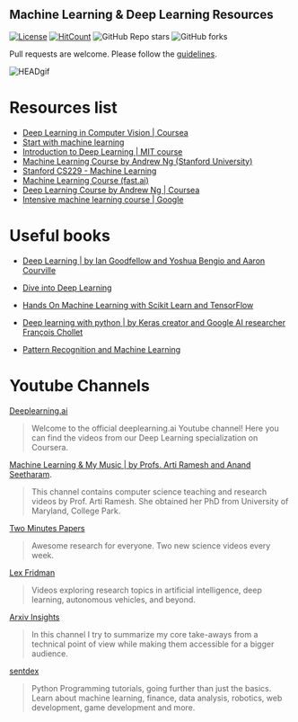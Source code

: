 ## Machine Learning & Deep Learning Resources

[![License](http://img.shields.io/:license-mit-blue.svg?style=flat-square)](http://badges.mit-license.org)
[![HitCount](http://hits.dwyl.com/madscientist98/Machine-Learning-Deep-Learning-Resources.svg)](http://hits.dwyl.com/madscientist98/Machine-Learning-Deep-Learning-Resources)
![GitHub Repo stars](https://img.shields.io/github/stars/madscientist98/Machine-Learning-Deep-Learning-Resources?style=social)
![GitHub forks](https://img.shields.io/github/forks/madscientist98/Machine-Learning-Deep-Learning-Resources?style=social)

Pull requests are welcome. Please follow the [guidelines](https://github.com/madscientist98/Machine-Learning-Deep-Learning-Resources/blob/master/contributing.md).

![HEADgif](https://cdn-images-1.medium.com/max/1000/1*WI43epHjl6I6FzBVPzvXAQ.gif)

# Resources list
- [Deep Learning in Computer Vision | Coursea](https://www.coursera.org/learn/deep-learning-in-computer-vision?action=enroll&authMode=login)
- [Start with machine learning ](https://machinelearningmastery.com/start-here/#lstm)
- [Introduction to Deep Learning | MIT course](http://introtodeeplearning.com/)
- [Machine Learning Course by Andrew Ng (Stanford University)](https://www.coursera.org/learn/machine-learning)
- [Stanford CS229 - Machine Learning](https://see.stanford.edu/Course/CS229)
- [Machine Learning Course (fast.ai)](https://www.fast.ai/)
- [Deep Learning Course by Andrew Ng | Coursea](https://www.coursera.org/specializations/deep-learning)
- [Intensive machine learning course | Google](https://developers.google.com/machine-learning/crash-course?hl=es-419)
# Useful books

- [Deep Learning | by Ian Goodfellow and Yoshua Bengio and Aaron Courville](https://www.deeplearningbook.org/)
- [Dive into Deep Learning](https://d2l.ai/?fbclid=IwAR3a8jTlOFtuj9WW781ApdFg1rA_61VLRz5fVTwOXVXcsfkZopmwNVM1Ae4)
- [Hands On Machine Learning with Scikit Learn and TensorFlow](https://github.com/yanshengjia/ml-road/blob/master/resources/Hands%20On%20Machine%20Learning%20with%20Scikit%20Learn%20and%20TensorFlow.pdf)
- [Deep learning with python | by Keras creator and Google AI researcher François Chollet](https://drive.google.com/file/d/1yZlVKotI9AUgTydcrPrdhnz7yWAfk8_d/view?usp=sharing)

- [Pattern Recognition and Machine Learning](https://www.google.com/url?sa=t&rct=j&q=&esrc=s&source=web&cd=&ved=2ahUKEwiT9LOSmMnrAhX9HrkGHX86Dy0QFjABegQIBBAB&url=http%3A%2F%2Fusers.isr.ist.utl.pt%2F~wurmd%2FLivros%2Fschool%2FBishop%2520-%2520Pattern%2520Recognition%2520And%2520Machine%2520Learning%2520-%2520Springer%2520%25202006.pdf&usg=AOvVaw2j0fMGPbFfpcwGzqELtiRU)



# Youtube Channels

[Deeplearning.ai](https://www.youtube.com/channel/UCcIXc5mJsHVYTZR1maL5l9w)
>Welcome to the official deeplearning.ai Youtube channel! Here you can find the videos from our Deep Learning specialization on Coursera. 

[Machine Learning & My Music | by Profs. Arti Ramesh and Anand Seetharam](https://www.youtube.com/channel/UCt8HFaRhijEKuKY7qzvdA3A?fbclid=IwAR0oqewBqb4Y0uJTkcptrWTpfqT3EYYb0_R-vBaCqEznK2dwYNQav7HpZQk).
  
>This channel contains computer science teaching and research videos by Prof. Arti Ramesh.  She obtained her PhD from University of Maryland, College Park.

[Two Minutes Papers](https://www.youtube.com/channel/UCbfYPyITQ-7l4upoX8nvctg)
>Awesome research for everyone. Two new science videos every week.

[Lex Fridman](https://www.youtube.com/c/lexfridman/featured)
>Videos exploring research topics in artificial intelligence, deep learning, autonomous vehicles, and beyond.

[Arxiv Insights](https://www.youtube.com/c/ArxivInsights/featured)
>In this channel I try to summarize my core take-aways from a technical point of view while making them accessible for a bigger audience.

[sentdex](https://www.youtube.com/c/sentdex/featured)
>Python Programming tutorials, going further than just the basics. Learn about machine learning, finance, data analysis, robotics, web development, game development and more.  


